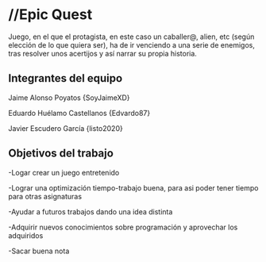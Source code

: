 # //Epic Quest

Juego, en el que el protagista, en este caso un caballer@, alien, etc (según elección de lo que quiera ser), ha de ir venciendo a una serie de enemigos, tras resolver unos acertijos y así narrar su propia historia.

## Integrantes del equipo
Jaime Alonso Poyatos {SoyJaimeXD}

Eduardo Huélamo Castellanos {Edvardo87}

Javier Escudero García {listo2020}
## Objetivos del trabajo

-Logar crear un juego entretenido

-Lograr una optimización tiempo-trabajo buena, para asi poder tener tiempo para otras asignaturas

-Ayudar a futuros trabajos dando una idea distinta

-Adquirir nuevos conocimientos sobre programación y aprovechar los adquiridos

-Sacar buena nota
